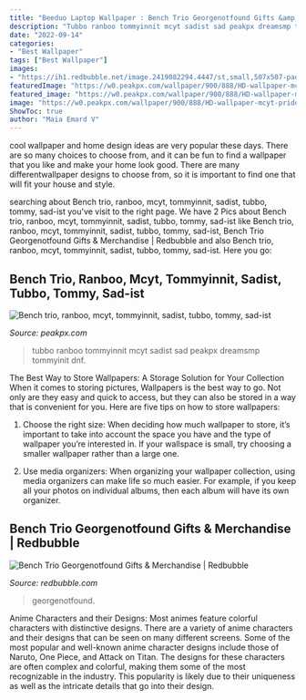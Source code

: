 ```yaml
---
title: "Beeduo Laptop Wallpaper : Bench Trio Georgenotfound Gifts &amp; Merchandise"
description: "Tubbo ranboo tommyinnit mcyt sadist sad peakpx dreamsmp tommyinit dnf"
date: "2022-09-14"
categories:
- "Best Wallpaper"
tags: ["Best Wallpaper"]
images:
- "https://ih1.redbubble.net/image.2419082294.4447/st,small,507x507-pad,600x600,f8f8f8.jpg"
featuredImage: "https://w0.peakpx.com/wallpaper/900/888/HD-wallpaper-mcyt-pride-ranboo-dream-tommyinnit-tubbo-dreamsmp-thumbnail.jpg"
featured_image: "https://w0.peakpx.com/wallpaper/900/888/HD-wallpaper-mcyt-pride-ranboo-dream-tommyinnit-tubbo-dreamsmp-thumbnail.jpg"
image: "https://w0.peakpx.com/wallpaper/900/888/HD-wallpaper-mcyt-pride-ranboo-dream-tommyinnit-tubbo-dreamsmp-thumbnail.jpg"
ShowToc: true
author: "Maia Emard V"
---
```



cool wallpaper and home design ideas are very popular these days. There are so many choices to choose from, and it can be fun to find a wallpaper that you like and make your home look good. There are many differentwallpaper designs to choose from, so it is important to find one that will fit your house and style.

	

		
searching about Bench trio, ranboo, mcyt, tommyinnit, sadist, tubbo, tommy, sad-ist you've visit to the right page. We have 2 Pics about Bench trio, ranboo, mcyt, tommyinnit, sadist, tubbo, tommy, sad-ist like Bench trio, ranboo, mcyt, tommyinnit, sadist, tubbo, tommy, sad-ist, Bench Trio Georgenotfound Gifts &amp; Merchandise | Redbubble and also Bench trio, ranboo, mcyt, tommyinnit, sadist, tubbo, tommy, sad-ist. Here you go:
		
    
## Bench Trio, Ranboo, Mcyt, Tommyinnit, Sadist, Tubbo, Tommy, Sad-ist

<img loading=lazy src="https://w0.peakpx.com/wallpaper/900/888/HD-wallpaper-mcyt-pride-ranboo-dream-tommyinnit-tubbo-dreamsmp-thumbnail.jpg" onerror="this.onerror=null;this.src='https://tse1.mm.bing.net/th?id=OIP.CnGDX76u0dxm-HAjOIj_KgAAAA&amp;pid=15.1';" alt="Bench trio, ranboo, mcyt, tommyinnit, sadist, tubbo, tommy, sad-ist">

_Source: peakpx.com_

>tubbo ranboo tommyinnit mcyt sadist sad peakpx dreamsmp tommyinit dnf. 

	

The Best Way to Store Wallpapers: A Storage Solution for Your Collection
When it comes to storing pictures, Wallpapers is the best way to go. Not only are they easy and quick to access, but they can also be stored in a way that is convenient for you. Here are five tips on how to store wallpapers:
1) Choose the right size: When deciding how much wallpaper to store, it’s important to take into account the space you have and the type of wallpaper you’re interested in. If your wallspace is small, try choosing a smaller wallpaper rather than a large one.

2) Use media organizers: When organizing your wallpaper collection, using media organizers can make life so much easier. For example, if you keep all your photos on individual albums, then each album will have its own organizer.

    
## Bench Trio Georgenotfound Gifts &amp; Merchandise | Redbubble

<img loading=lazy src="https://ih1.redbubble.net/image.2419082294.4447/st,small,507x507-pad,600x600,f8f8f8.jpg" onerror="this.onerror=null;this.src='https://tse4.mm.bing.net/th?id=OIP.tWFam7c8j8GrM0qnPiye4AHaHa&amp;pid=15.1';" alt="Bench Trio Georgenotfound Gifts &amp; Merchandise | Redbubble">

_Source: redbubble.com_

>georgenotfound. 

	

Anime Characters and their Designs: Most animes feature colorful characters with distinctive designs.
There are a variety of anime characters and their designs that can be seen on many different screens. Some of the most popular and well-known anime character designs include those of Naruto, One Piece, and Attack on Titan. The designs for these characters are often complex and colorful, making them some of the most recognizable in the industry. This popularity is likely due to their uniqueness as well as the intricate details that go into their design.


